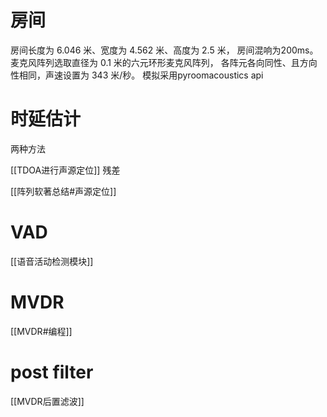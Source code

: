 
# 房间

房间长度为 6.046 米、宽度为 4.562 米、高度为 2.5 米， 房间混响为200ms。麦克风阵列选取直径为 0.1 米的六元环形麦克风阵列， 各阵元各向同性、且方向性相同，声速设置为 343 米/秒。
模拟采用pyroomacoustics api

# 时延估计

两种方法

[[TDOA进行声源定位]]  残差

[[阵列软著总结#声源定位]]

# VAD

[[语音活动检测模块]]

# MVDR

[[MVDR#编程]]


# post filter

[[MVDR后置滤波]]

